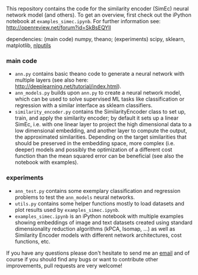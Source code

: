 This repository contains the code for the similarity encoder (SimEc) neural network model (and others). To get an overview, first check out the iPython notebook at `examples_simec.ipynb`. For further information see: http://openreview.net/forum?id=SkBsEQYll

dependencies: (main code) numpy, theano; (experiments) scipy, sklearn, matplotlib, [nlputils](https://github.com/cod3licious/nlputils)

### main code
- `ann.py` contains basic theano code to generate a neural network with multiple layers (see also here: http://deeplearning.net/tutorial/index.html).
- `ann_models.py` builds upon `ann.py` to create a neural network model, which can be used to solve supervised ML tasks like classification or regression with a similar interface as sklearn classifiers.
- `similarity_encoder.py` contains the SimilarityEncoder class to set up, train, and apply the similarity encoder; by default it sets up a linear SimEc, i.e. with one linear layer to project the high dimensional data to a low dimensional embedding, and another layer to compute the output, the approximated similarities. Depending on the target similarities that should be preserved in the embedding space, more complex (i.e. deeper) models and possibly the optimization of a different cost function than the mean squared error can be beneficial (see also the notebook with examples).

### experiments
- `ann_test.py` contains some exemplary classification and regression problems to test the `ann_models` neural networks.
- `utils.py` contains some helper functions mostly to load datasets and plot results used by `examples_simec.ipynb`.
- `examples_simec.ipynb` is an iPython notebook with multiple examples showing embeddings of image and text datasets created using standard dimensionality reduction algorithms (kPCA, Isomap, ...) as well as Similarity Encoder models with different network architectures, cost functions, etc.


If you have any questions please don't hesitate to send me an [email](mailto:cod3licious@gmail.com) and of course if you should find any bugs or want to contribute other improvements, pull requests are very welcome!
